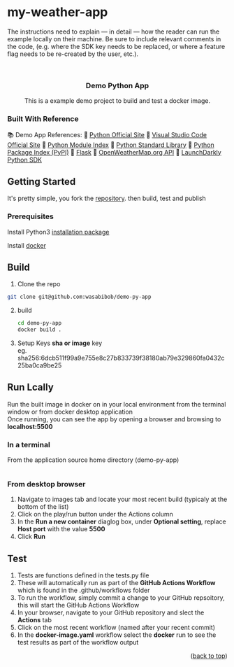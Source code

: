 # my-weather-app
The instructions need to
explain — in detail — how the reader can run the example locally on their machine. Be sure to
include relevant comments in the code, (e.g. where the SDK key needs to be replaced, or where a
feature flag needs to be re-created by the user, etc.).

<a id="readme-top"></a>

<br />
<div align="center">
<h3 align="center">Demo Python App</h3>

  <p align="center">
    This is a example demo project to build and test a docker image.
    <br />
  </p>
</div>

### Built With Reference
📚 Demo App References:
🔗 [Python Official Site](https://www.python.org/)
🔗 [Visual Studio Code Official Site](https://code.visualstudio.com/)
🔗 [Python Module Index](https://docs.python.org/3/py-modindex)
🔗 [Python Standard Library](https://docs.python.org/3/library/ind)
🔗 [Python Package Index (PyPI)](https://pypi.org/)
🔗 [Flask](https://flask.palletsprojects.com/)
🔗 [OpenWeatherMap.org API](https://openweathermap.org/)
🔗 [LaunchDarkly Python SDK](https://docs.launchdarkly.com/sdk/server-side/python)

<!-- GETTING STARTED -->
## Getting Started

It's pretty simple, you fork the [repository](https://github.com/wasabibob/demo-py-app). then build, test and publish

### Prerequisites

Install Python3 [installation package](https://www.python.org/downloads/) 

Install [docker](https://docs.docker.com/get-started/)


## Build

1.  Clone the repo
   ```sh
   git clone git@github.com:wasabibob/demo-py-app
   ```
2. build
   ```sh
   cd demo-py-app
   docker build .
   ```
3. Setup Keys **sha or image** key\
    eg. sha256:6dcb511f99a9e755e8c27b833739f38180ab79e329860fa0432c25ba0ca9be25
   
## Run Lcally

Run the built image in docker on in your local environment from the terminal window or from docker desktop application\
Once running, you can see the app by opening a browser and browsing to **localhost:5500**

### In a terminal

From the application source home directory (demo-py-app)
```python3 weather.py
   ```
### From desktop browser

1. Navigate to images tab and locate your most recent build (typicaly at the bottom of the list)
2. Click on the play/run button under the Actions column
3. In the **Run a new container** diaglog box, under **Optional setting**, replace **Host port** with the value **5500**
4. Click **Run**


## Test
1. Tests are functions defined in the tests.py file
2. These will automatically run as part of the **GitHub Actions Workflow** which is found in the .github/workflows folder
3. To run the workflow, simply commit a change to your GitHub repsoitory, this will start the GitHub Actions Workflow
4. In your browser, navigate to your GitHub repository and slect the **Actions** tab
5. Click on the most recent workflow (named after your recent commit)
6. In the **docker-image.yaml** workflow select the **docker** run to see the test results as part of the workflow output


<p align="right">(<a href="#readme-top">back to top</a>)</p>


